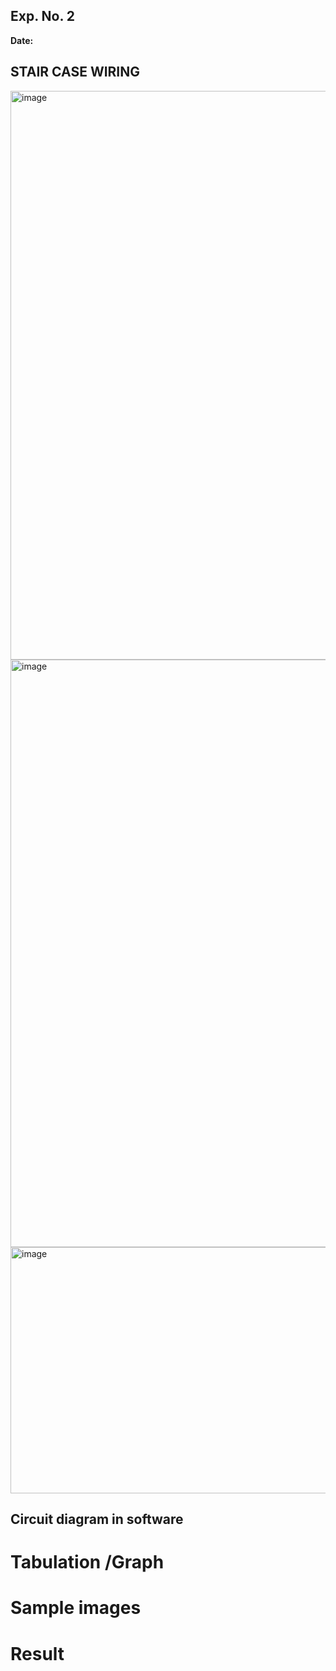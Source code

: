 ## Exp. No. 2
**Date:**  

## STAIR CASE WIRING
<img width="790" height="910" alt="image" src="https://github.com/user-attachments/assets/6a665d52-16e2-425c-b673-986389134918" />
<img width="923" height="940" alt="image" src="https://github.com/user-attachments/assets/e38cb69e-967e-423c-b9d2-ecc373814d8f" />
<img width="703" height="394" alt="image" src="https://github.com/user-attachments/assets/c847728a-f236-4624-8770-39f8604ae0c8" />

## Circuit diagram in software

# Tabulation /Graph


# Sample images 


# Result

